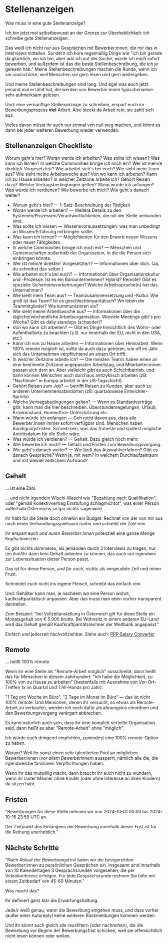 # Stellenanzeigen <!-- .element class="hidden" -->

Was muss in eine gute Stellenanzeige?

<!-- Note -->
Ich bin jetzt mal selbstbewusst an der Grenze zur Überheblichkeit: ich schreibe gute Stellenanzeigen.

Das weiß ich nicht nur aus Gesprächen mit Bewerber:innen, die mir das in Interviews mitteilen.
Sondern ich höre regelmäßig Dinge wie "ich bin gerade da glücklich, wo ich bin, aber wär ich auf der Suche, würde ich mich sofort bewerben, und außerdem ist das die beste Stellenbeschreibung, die ich je gelesen hab."
Meine Stellenbeschreibungen machen die Runde, wenn ich sie rausschicke, weil Menschen sie gern lesen und gern weitergeben.

Und meine Stellenbeschreibungen sind lang.
Und egal was euch jetzt jemand mal erzählt hat, die werden von Bewerber:innen typischerweise sehr aufmerksam gelesen.

Und: eine vernünftige Stellenanzeige zu schreiben, erspart euch im Bewerbungsprozess **viel** Arbeit.
Also steckt da Arbeit rein, sie zahlt sich aus.

Vieles davon müsst ihr auch nur einmal von null weg machen, und könnt es dann bei jeder weiteren Bewerbung wieder verwenden.


<!-- .slide: data-timing="300" -->
## Stellenanzeigen Checkliste <!-- .element class="hidden" -->

<span class="fragment fade-in-then-semi-out">Worum geht's hier?</span>
<span class="fragment fade-in-then-semi-out">Woran werde ich arbeiten?</span>
<span class="fragment fade-in-then-semi-out">Was sollte ich wissen?</span>
<span class="fragment fade-in-then-semi-out">Was kann ich lernen?</span>
<span class="fragment fade-in-then-semi-out">In welche Communities bringe ich mich ein?</span>
<span class="fragment fade-in-then-semi-out">Wer ist mein/e direkte/r Vorgesetzte/r?</span>
<span class="fragment fade-in-then-semi-out">Wie arbeitet sich's bei euch?</span>
<span class="fragment fade-in-then-semi-out">Wie sieht mein Team aus?</span>
<span class="fragment fade-in-then-semi-out">Wie sieht meine Arbeitswoche aus?</span>
<span class="fragment fade-in-then-semi-out">Von wo kann ich arbeiten?</span>
<span class="fragment fade-in-then-semi-out">Kann ich zu Hause arbeiten?</span>
<span class="fragment fade-in-then-semi-out">In welcher Zeitzone arbeite ich?</span>
<span class="fragment fade-in-then-semi-out">Gehört Reisen dazu?</span>
<span class="fragment fade-in-then-semi-out">Welche Vertragsbedingungen gelten?</span>
<span class="fragment fade-in-then-semi-out">Wann würde ich anfangen?</span>
<span class="fragment fade-in-then-semi-out">Was würde ich verdienen?</span>
<span class="fragment fade-in-then-semi-out">Wie bewerbe ich mich?</span>
<span class="fragment fade-in-then-semi-out">Wie geht's danach weiter?</span>

<!-- Note -->
* Worum geht's hier? — 1-Satz-Beschreibung der Tätigkeit
* Woran werde ich arbeiten? — Weitere Details zu den Systemen/Prozessen/Verantwortlichkeiten, die mit der Stelle verbunden sind.
* Was sollte ich wissen — Wissensvoraussetzungen: was man *unbedingt* an Wissen/Erfahrung mitbringen sollte.
* Was kann ich lernen? — Möglichkeiten für den Erwerb neuen Wissens oder neuer Fähigkeiten.
* In welche Communities bringe ich mich ein? — Menschen und Gemeinschaften *außerhalb* der Organisation, in die die Person sich einbringen könnte.
* Wer ist mein/e direkte/r Vorgesetzte/r? — Informationen über dich. (Ja, du schreibst das selber.)
* Wie arbeitet sich's bei euch? — Informationen über Organisationskultur und -Prozesse. Ist es ein Bürounternehmen? Hybrid? Remote? Gibt es spezielle Sicherheitsvorkehrungen? Welche Arbeitssprache(n) hat das Unternehmen?
* Wie sieht mein Team aus? — Teamzusammensetzung und -Kultur. Wie groß ist das Team? Ist es geschlechterparitätisch? Wo leben die Teammitglieder? Wie kommunizieren sie?
* Wie sieht meine Arbeitswoche aus? — Informationen über die tägliche/wöchentliche Arbeitsorganisation. Wieviele Meetings gibt's pro Woche? Gibt es daily standups (schauder)?
* Von wo kann ich arbeiten? — Gibt es Dinge hinsichtlich des Wohn- oder Aufenthaltorts zu beachten (z.B. nur innerhalb der EU, nicht in den USA, etc.)
* Kann ich von zu Hause arbeiten — Informationen über Heimarbeit. Wenn 100% remote möglich ist, sollte da auch dazu gehören, wie oft im Jahr sich das Unternehmen verpflichtend an einem Ort trifft.
* In welcher Zeitzone arbeite ich? — Die meisten Teams haben einen an eine bestimmte Zeitzone angepassten Arbeitstag, und Mitarbeiter:innen passen sich dem an. Aber vielleicht gibt es auch Schichtbetrieb, und dann können Menschen auch durchaus antizyklisch arbeiten (zB: "Nachteule" in Europa arbeitet in der US-Tagschicht).
* Gehört Reisen zum Job? — betrifft Reisen zu Kunden, aber auch zu anderen Unternehmensstandorten (zB: quartalsweise Entwickler-Sprints)
* Welche Vertragsbedingungen gelten? — Wenn es Standardverträge gibt, kann man die hier beschreiben. Überstundenregelungen, Urlaub, Krankenstand, Homeoffice-Unterstützung etc.
* Wann würde ich anfangen — Geh nicht davon aus, dass alle Bewerber:innen immer sofort verfügbar sind. Menschen haben Kündigungsfristen. Schreib rein, was das früheste und spätest mögliche Antrittsdatum für die Stelle wäre.
* Was würde ich verdienen? — Gehalt. Dazu gleich noch mehr.
* Wie bewerbe ich mich? — Details und Fristen zum Bewerbungsvorgang.
* Wie geht's danach weiter? — Wie läuft das Auswahlverfahren? Gibt es danach Gespräche? Wenn ja, mit wem? In welchem Durchlaufzeitraum und mit wieviel zeitlichem Aufwand?


## Gehalt

... ist eine Zahl.

<!-- Note -->
... und nicht irgendein Wischi-Waschi wie "Bezahlung nach Qualifikation", oder "gemäß Kollektivvertrag Einstufung schlagmichtot", was einer Person außerhalb Österreichs so gar nichts sagenwird.

Ihr habt für die Stelle doch ohnehin ein Budget.
Rechnet von der von mir aus noch einen Verhandlungsspielraum runter und schreibt die Zahl rein.

Ihr erspart euch *und euren Bewerber:innen* potenziell eine ganze Menge Kopfschmerzen.

Es gibt nichts dümmeres, als jemanden durch 3 Interviews zu tragen, nur um ihm/ihr dann kein Gehalt anbieten zu können, das auch nur irgendwie zur Lebenssituation dieser Person passt.

Das ist für diese Person, *und für euch,* nichts als vergeudete Zeit und reiner Frust.

Schneidet euch nicht ins eigene Fleisch, schreibt das einfach rein.

Und: Gehälter kann man, je nachdem wo eine Person wohnt, kaufkraftparitätisch anpassen.
Aber das muss man eben vorher transparent darstellen.

Zum Beispiel: "bei Vollzeitanstellung in Österreich gilt für diese Stelle ein Monatsgehalt von € 5.900 brutto. Bei Wohnsitz in einem anderen EU-Land wird das Gehalt gemäß Kaufkraftparitätsrechner der Weltbank angepasst."

Einfach und jederzeit nachvollziehbar. Siehe auch: [PPP Salary Converter](https://www.chrislross.com/PPPConverter/)


## Remote

... heißt 100% remote.

<!-- Note -->
Wenn ihr eine Stelle als "Remote-Arbeit möglich" ausschreibt, dann heißt das für Menschen in diesem Jahrhundert: "ich habe die Möglichkeit, zu 100% von zu Hause zu arbeiten" (bestenfalls mit Ausnahme von Vor-Ort-Treffen 1x im Quartal und 1 All-Hands pro Jahr).

"1 Tag pro Woche im Büro", "3 Tage im Monat im Büro" — das ist nicht 100% remote.
Und Menschen, denen ihr versucht, so etwas als Remote-Arbeit zu verkaufen, werden ich euch dafür als ahnungslos einordnen und den Bewerbungsvorgang verärgert abbrechen.

Es kann natürlich auch sein, dass ihr eine komplett verteilte Organisation seid, dann heißt es aber "Remote-Arbeit" ohne "möglich".

Ich würde euch dringend empfehlen, zumindest eine 100% remote-Option zu haben.

Warum? Weil ihr sonst einen sehr talentierten Pool an möglichen Bewerber:innen (*vor allem Bewerberinnen*) aussperrt, nämlich alle die, die irgendwelche familiären Verpflichtungen haben.

Wenn ihr das mutwillig macht, dann braucht ihr euch nicht zu wundern, wenn ihr lauter Männer ohne Kinder (oder ohne Interesse an ihren Kindern) da sitzen habt.


## Fristen

<!-- Note -->
"Bewerbungen für diese Stelle nehmen wir von 2024-10-01 00:00 bis 2024-10-15 23:59 UTC an.

Der Zeitpunkt des Einlangens der Bewerbung innerhalb dieser Frist ist für die Reihung unerheblich."


## Nächste Schritte

<!-- Note -->
"Nach Ablauf der Bewerbungsfrist laden wir die bestgereihten Bewerber:innen zu persönlichen Gesprächen ein.
Insgesamt sind innerhalb von 10 Kalendertagen 3 Gesprächsrunden vorgesehen, die per Videokonferenz erfolgen.
Für jede Gesprächsrunde rechnen Sie bitte mit einem Zeitbedarf von 45-60 Minuten."

Was macht das?

Ihr definiert ganz klar die Erwartungshaltung.

Jede/r weiß genau, wann die Bewerbung eingehen muss, und dass vorher (außer einer Autoreply) keine weiteren Rückmeldungen kommen werden.

Und ihr könnt auch gleich alle rausfiltern (oder nachreihen), die die Bewerbung *vor Beginn* der Bewerbungsfrist schicken, weil sie offensichtlich nicht lesen können oder wollen.

